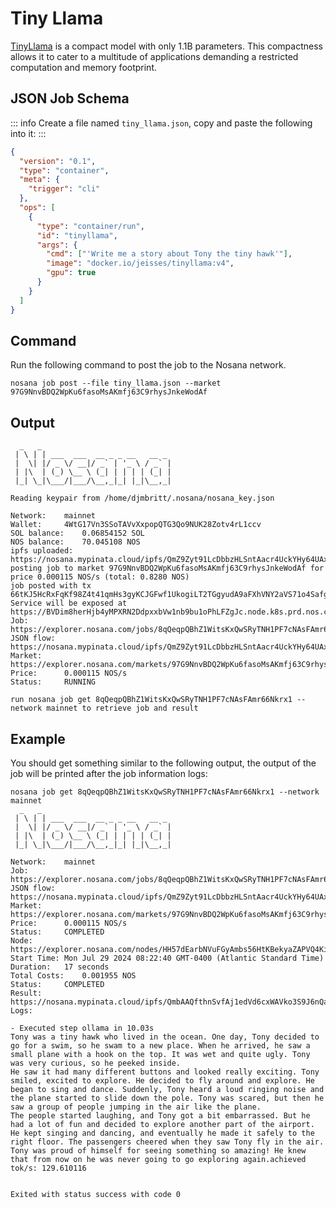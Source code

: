 # Tiny Llama

[TinyLlama](https://github.com/jzhang38/TinyLlama) is a compact model with only 1.1B parameters. This compactness allows it to cater to a multitude of applications demanding a restricted computation and memory footprint.

## JSON Job Schema

::: info
Create a file named `tiny_llama.json`, copy and paste the following into it:
:::

```json
{
  "version": "0.1",
  "type": "container",
  "meta": {
    "trigger": "cli"
  },
  "ops": [
    {
      "type": "container/run",
      "id": "tinyllama",
      "args": {
        "cmd": ["'Write me a story about Tony the tiny hawk'"],
        "image": "docker.io/jeisses/tinyllama:v4",
        "gpu": true
      }
    }
  ]
}
```

## Command

Run the following command to post the job to the Nosana network.
```sh:no-line-numbers
nosana job post --file tiny_llama.json --market 97G9NnvBDQ2WpKu6fasoMsAKmfj63C9rhysJnkeWodAf
```

## Output

```sh:no-line-numbers
  _   _
 | \ | | ___  ___  __ _ _ __   __ _
 |  \| |/ _ \/ __|/ _` | '_ \ / _` |
 | |\  | (_) \__ \ (_| | | | | (_| |
 |_| \_|\___/|___/\__,_|_| |_|\__,_|
  
Reading keypair from /home/djmbritt/.nosana/nosana_key.json

Network:	mainnet
Wallet:		4WtG17Vn3SSoTAVvXxpopQTG3Qo9NUK28Zotv4rL1ccv
SOL balance:	0.06854152 SOL
NOS balance:	70.045108 NOS
ipfs uploaded:	https://nosana.mypinata.cloud/ipfs/QmZ9Zyt91LcDbbzHLSntAacr4UckYHy64UAxMtfpN3UWte
posting job to market 97G9NnvBDQ2WpKu6fasoMsAKmfj63C9rhysJnkeWodAf for price 0.000115 NOS/s (total: 0.8280 NOS)
job posted with tx 66tKJ5HcRxFqKf98Z4t41qmHs3gyKCJGFwf1UkogiLT2TGgyudA9aFXhVNY2aVS71o4Safgt7UeocT4jRfMxRsDW!
Service will be exposed at https://BVDim8herHjb4yMPXRN2DdpxxbVw1nb9bu1oPhLFZgJc.node.k8s.prd.nos.ci
Job:		https://explorer.nosana.com/jobs/8qQeqpQBhZ1WitsKxQwSRyTNH1PF7cNAsFAmr66Nkrx1
JSON flow:	https://nosana.mypinata.cloud/ipfs/QmZ9Zyt91LcDbbzHLSntAacr4UckYHy64UAxMtfpN3UWte
Market:		https://explorer.nosana.com/markets/97G9NnvBDQ2WpKu6fasoMsAKmfj63C9rhysJnkeWodAf
Price:		0.000115 NOS/s
Status:		RUNNING

run nosana job get 8qQeqpQBhZ1WitsKxQwSRyTNH1PF7cNAsFAmr66Nkrx1 --network mainnet to retrieve job and result
```

## Example

You should get something similar to the following output, the output of the job will be printed after the job information logs:

```sh:no-line-numbers
nosana job get 8qQeqpQBhZ1WitsKxQwSRyTNH1PF7cNAsFAmr66Nkrx1 --network mainnet
  _   _
 | \ | | ___  ___  __ _ _ __   __ _
 |  \| |/ _ \/ __|/ _` | '_ \ / _` |
 | |\  | (_) \__ \ (_| | | | | (_| |
 |_| \_|\___/|___/\__,_|_| |_|\__,_|

Network:	mainnet
Job:		https://explorer.nosana.com/jobs/8qQeqpQBhZ1WitsKxQwSRyTNH1PF7cNAsFAmr66Nkrx1
JSON flow:	https://nosana.mypinata.cloud/ipfs/QmZ9Zyt91LcDbbzHLSntAacr4UckYHy64UAxMtfpN3UWte
Market:		https://explorer.nosana.com/markets/97G9NnvBDQ2WpKu6fasoMsAKmfj63C9rhysJnkeWodAf
Price:		0.000115 NOS/s
Status:		COMPLETED
Node:		https://explorer.nosana.com/nodes/HH57dEarbNVuFGyAmbs56HtKBekyaZAPVQ4KiLVRrZzy
Start Time:	Mon Jul 29 2024 08:22:40 GMT-0400 (Atlantic Standard Time)
Duration:	17 seconds
Total Costs:	0.001955 NOS
Status:		COMPLETED
Result:		https://nosana.mypinata.cloud/ipfs/QmbAAQfthnSvfAj1edVd6cxWAVko3S9J6nQaU1AdPQeaBK
Logs:

- Executed step ollama in 10.03s
Tony was a tiny hawk who lived in the ocean. One day, Tony decided to go for a swim, so he swam to a new place. When he arrived, he saw a small plane with a hook on the top. It was wet and quite ugly. Tony was very curious, so he peeked inside.
He saw it had many different buttons and looked really exciting. Tony smiled, excited to explore. He decided to fly around and explore. He began to sing and dance. Suddenly, Tony heard a loud ringing noise and the plane started to slide down the pole. Tony was scared, but then he saw a group of people jumping in the air like the plane.
The people started laughing, and Tony got a bit embarrassed. But he had a lot of fun and decided to explore another part of the airport. He kept singing and dancing, and eventually he made it safely to the right floor. The passengers cheered when they saw Tony fly in the air.
Tony was proud of himself for seeing something so amazing! He knew that from now on he was never going to go exploring again.achieved tok/s: 129.610116


Exited with status success with code 0
```





